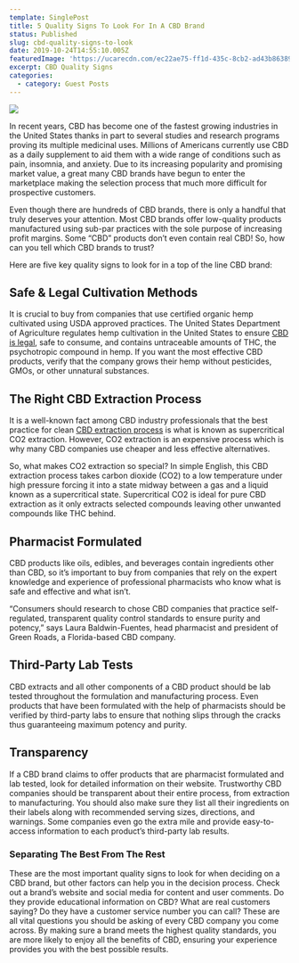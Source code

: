 ```yaml
---
template: SinglePost
title: 5 Quality Signs To Look For In A CBD Brand
status: Published
slug: cbd-quality-signs-to-look
date: 2019-10-24T14:55:10.005Z
featuredImage: 'https://ucarecdn.com/ec22ae75-ff1d-435c-8cb2-ad43b8638959/'
excerpt: CBD Quality Signs
categories:
  - category: Guest Posts
---
```

![](https://ucarecdn.com/d9921c04-f84b-43f0-bbda-4ae42016d1c9/)

In recent years, CBD has become one of the fastest growing industries in the United States thanks in part to several studies and research programs proving its multiple medicinal uses. Millions of Americans currently use CBD as a daily supplement to aid them with a wide range of conditions such as pain, insomnia, and anxiety. Due to its increasing popularity and promising market value, a great many CBD brands have begun to enter the marketplace making the selection process that much more difficult for prospective customers.

Even though there are hundreds of CBD brands, there is only a handful that truly deserves your attention. Most CBD brands offer low-quality products manufactured using sub-par practices with the sole purpose of increasing profit margins. Some “CBD” products don’t even contain real CBD! So, how can you tell which CBD brands to trust?

Here are five key quality signs to look for in a top of the line CBD brand:

## Safe & Legal Cultivation Methods

It is crucial to buy from companies that use certified organic hemp cultivated using USDA approved practices. The United States Department of Agriculture regulates hemp cultivation in the United States to ensure [CBD is legal](https://www.greenroadsworld.com/pages/is-cbd-legal/), safe to consume, and contains untraceable amounts of THC, the psychotropic compound in hemp. If you want the most effective CBD products, verify that the company grows their hemp without pesticides, GMOs, or other unnatural substances.

## The Right CBD Extraction Process

It is a well-known fact among CBD industry professionals that the best practice for clean [CBD extraction process](https://www.greenroadsworld.com/pages/green-roads-cbd-processing/) is what is known as supercritical CO2 extraction. However, CO2 extraction is an expensive process which is why many CBD companies use cheaper and less effective alternatives.

So, what makes CO2 extraction so special? In simple English, this CBD extraction process takes carbon dioxide (CO2) to a low temperature under high pressure forcing it into a state midway between a gas and a liquid known as a supercritical state. Supercritical CO2 is ideal for pure CBD extraction as it only extracts selected compounds leaving other unwanted compounds like THC behind.

## Pharmacist Formulated

CBD products like oils, edibles, and beverages contain ingredients other than CBD, so it’s important to buy from companies that rely on the expert knowledge and experience of professional pharmacists who know what is safe and effective and what isn’t.

“Consumers should research to chose CBD companies that practice self-regulated, transparent quality control standards to ensure purity and potency,” says Laura Baldwin-Fuentes, head pharmacist and president of Green Roads, a Florida-based CBD company.

## Third-Party Lab Tests

CBD extracts and all other components of a CBD product should be lab tested throughout the formulation and manufacturing process. Even products that have been formulated with the help of pharmacists should be verified by third-party labs to ensure that nothing slips through the cracks thus guaranteeing maximum potency and purity.

## Transparency

If a CBD brand claims to offer products that are pharmacist formulated and lab tested, look for detailed information on their website. Trustworthy CBD companies should be transparent about their entire process, from extraction to manufacturing. You should also make sure they list all their ingredients on their labels along with recommended serving sizes, directions, and warnings. Some companies even go the extra mile and provide easy-to-access information to each product’s third-party lab results.

### Separating The Best From The Rest

These are the most important quality signs to look for when deciding on a CBD brand, but other factors can help you in the decision process. Check out a brand’s website and social media for content and user comments. Do they provide educational information on CBD? What are real customers saying? Do they have a customer service number you can call? These are all vital questions you should be asking of every CBD company you come across. By making sure a brand meets the highest quality standards, you are more likely to enjoy all the benefits of CBD, ensuring your experience provides you with the best possible results.
